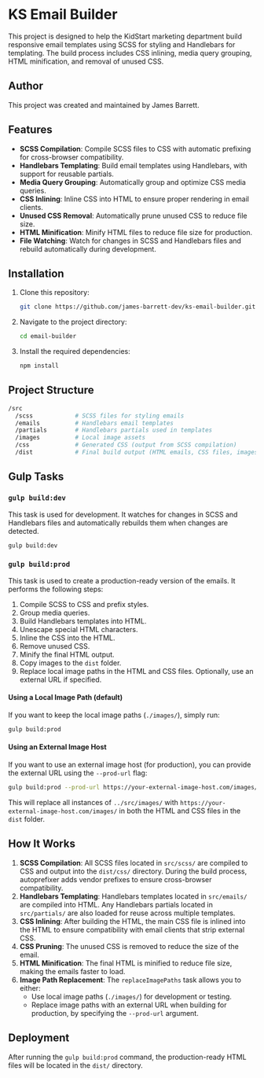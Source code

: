 # KS Email Builder

This project is designed to help the KidStart marketing department build responsive email templates using SCSS for styling and Handlebars for templating. The build process includes CSS inlining, media query grouping, HTML minification, and removal of unused CSS.

## Author

This project was created and maintained by James Barrett.

## Features

- **SCSS Compilation**: Compile SCSS files to CSS with automatic prefixing for cross-browser compatibility.
- **Handlebars Templating**: Build email templates using Handlebars, with support for reusable partials.
- **Media Query Grouping**: Automatically group and optimize CSS media queries.
- **CSS Inlining**: Inline CSS into HTML to ensure proper rendering in email clients.
- **Unused CSS Removal**: Automatically prune unused CSS to reduce file size.
- **HTML Minification**: Minify HTML files to reduce file size for production.
- **File Watching**: Watch for changes in SCSS and Handlebars files and rebuild automatically during development.

## Installation

1. Clone this repository:

   ```bash
   git clone https://github.com/james-barrett-dev/ks-email-builder.git
   ```

2. Navigate to the project directory:

   ```bash
   cd email-builder
   ```

3. Install the required dependencies:

   ```bash
   npm install
   ```

## Project Structure

```bash
/src
  /scss            # SCSS files for styling emails
  /emails          # Handlebars email templates
  /partials        # Handlebars partials used in templates
  /images          # Local image assets
  /css             # Generated CSS (output from SCSS compilation)
  /dist            # Final build output (HTML emails, CSS files, images)
```

## Gulp Tasks

### `gulp build:dev`

This task is used for development. It watches for changes in SCSS and Handlebars files and automatically rebuilds them when changes are detected.

```bash
gulp build:dev
```

### `gulp build:prod`

This task is used to create a production-ready version of the emails. It performs the following steps:

1. Compile SCSS to CSS and prefix styles.
2. Group media queries.
3. Build Handlebars templates into HTML.
4. Unescape special HTML characters.
5. Inline the CSS into the HTML.
6. Remove unused CSS.
7. Minify the final HTML output.
8. Copy images to the `dist` folder.
9. Replace local image paths in the HTML and CSS files. Optionally, use an external URL if specified.

#### Using a Local Image Path (default)

If you want to keep the local image paths (`./images/`), simply run:

```bash
gulp build:prod
```

#### Using an External Image Host

If you want to use an external image host (for production), you can provide the external URL using the `--prod-url` flag:

```bash
gulp build:prod --prod-url https://your-external-image-host.com/images/
```

This will replace all instances of `../src/images/` with `https://your-external-image-host.com/images/` in both the HTML and CSS files in the `dist` folder.

## How It Works

1. **SCSS Compilation**: All SCSS files located in `src/scss/` are compiled to CSS and output into the `dist/css/` directory. During the build process, autoprefixer adds vendor prefixes to ensure cross-browser compatibility.
2. **Handlebars Templating**: Handlebars templates located in `src/emails/` are compiled into HTML. Any Handlebars partials located in `src/partials/` are also loaded for reuse across multiple templates.
3. **CSS Inlining**: After building the HTML, the main CSS file is inlined into the HTML to ensure compatibility with email clients that strip external CSS.
4. **CSS Pruning**: The unused CSS is removed to reduce the size of the email.
5. **HTML Minification**: The final HTML is minified to reduce file size, making the emails faster to load.
6. **Image Path Replacement**: The `replaceImagePaths` task allows you to either:
   - Use local image paths (`./images/`) for development or testing.
   - Replace image paths with an external URL when building for production, by specifying the `--prod-url` argument.

## Deployment

After running the `gulp build:prod` command, the production-ready HTML files will be located in the `dist/` directory.
